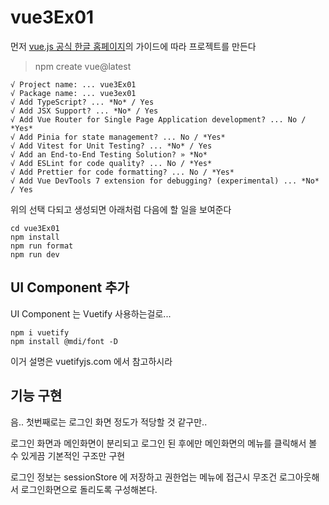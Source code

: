 # vue3Ex01
먼저 [vue.js 공식 한글 홈페이지](https://ko.vuejs.org/)의 가이드에 따라 프로젝트를 만든다

> npm create vue@latest
```
√ Project name: ... vue3Ex01
√ Package name: ... vue3ex01
√ Add TypeScript? ... *No* / Yes
√ Add JSX Support? ... *No* / Yes
√ Add Vue Router for Single Page Application development? ... No / *Yes*
√ Add Pinia for state management? ... No / *Yes*
√ Add Vitest for Unit Testing? ... *No* / Yes
√ Add an End-to-End Testing Solution? » *No*
√ Add ESLint for code quality? ... No / *Yes*
√ Add Prettier for code formatting? ... No / *Yes*
√ Add Vue DevTools 7 extension for debugging? (experimental) ... *No* / Yes
```

위의 선택 다되고 생성되면 아래처럼 다음에 할 일을 보여준다
```
cd vue3Ex01
npm install
npm run format
npm run dev
```

## UI Component 추가 

UI Component 는 Vuetify 사용하는걸로...
```
npm i vuetify
npm install @mdi/font -D
```
이거 설명은 vuetifyjs.com 에서 참고하시라

## 기능 구현

음.. 첫번째로는 로그인 화면 정도가 적당할 것 같구만..

로그인 화면과 메인화면이 분리되고 로그인 된 후에만 메인화면의 메뉴를 클릭해서 볼 수 있게끔 기본적인 구조만 구현

로그인 정보는 sessionStore 에 저장하고 권한업는 메뉴에 접근시 무조건 로그아웃해서 로그인화면으로 돌리도록 구성해본다.